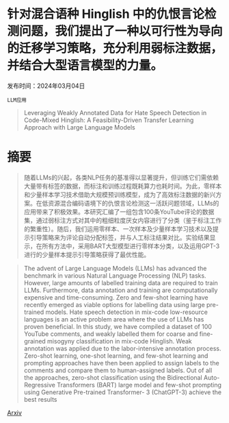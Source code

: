 # 针对混合语种 Hinglish 中的仇恨言论检测问题，我们提出了一种以可行性为导向的迁移学习策略，充分利用弱标注数据，并结合大型语言模型的力量。

发布时间：2024年03月04日

`LLM应用`

> Leveraging Weakly Annotated Data for Hate Speech Detection in Code-Mixed Hinglish: A Feasibility-Driven Transfer Learning Approach with Large Language Models

# 摘要

> 随着LLMs的兴起，各类NLP任务的基准得以显著提升，但训练它们需依赖大量带有标签的数据，而标注和训练过程既耗算力也耗时间。为此，零样本和少量样本学习技术借助大规模预训练模型，成为了高效标注数据的新兴方案。在低资源混合编码语境下的仇恨言论检测这一活跃问题领域，LLMs的应用带来了积极效果。本研究汇编了一组包含100条YouTube评论的数据集，通过弱标注方式对其中的粗细粒度厌女内容进行了分类（鉴于标注工作的繁重性）。随后，我们运用零样本、一次样本及少量样本学习技术以及提示引导策略来为评论自动分配标签，并与人工标注结果对比。实验结果显示，在所有方法中，采用BART大型模型进行零样本分类，以及运用GPT-3进行的少量样本提示引导策略获得了最优性能。

> The advent of Large Language Models (LLMs) has advanced the benchmark in various Natural Language Processing (NLP) tasks. However, large amounts of labelled training data are required to train LLMs. Furthermore, data annotation and training are computationally expensive and time-consuming. Zero and few-shot learning have recently emerged as viable options for labelling data using large pre-trained models. Hate speech detection in mix-code low-resource languages is an active problem area where the use of LLMs has proven beneficial. In this study, we have compiled a dataset of 100 YouTube comments, and weakly labelled them for coarse and fine-grained misogyny classification in mix-code Hinglish. Weak annotation was applied due to the labor-intensive annotation process. Zero-shot learning, one-shot learning, and few-shot learning and prompting approaches have then been applied to assign labels to the comments and compare them to human-assigned labels. Out of all the approaches, zero-shot classification using the Bidirectional Auto-Regressive Transformers (BART) large model and few-shot prompting using Generative Pre-trained Transformer- 3 (ChatGPT-3) achieve the best results

[Arxiv](https://arxiv.org/abs/2403.02121)